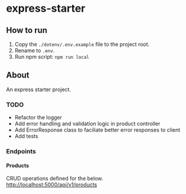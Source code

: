# express-starter

## How to run

1. Copy the `./dotenv/.env.example` file to the project root.
2. Rename to `.env`.
3. Run npm script: `npm run local`

## About

An express starter project.

### TODO

- Refactor the logger
- Add error handling and validation logic in product controller
- Add ErrorResponse class to faciliate better error responses to client
- Add tests

### Endpoints

#### Products

CRUD operations defined for the below.
<http://localhost:5000/api/v1/products>
